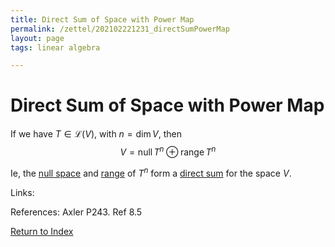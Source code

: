 ```yaml
---
title: Direct Sum of Space with Power Map
permalink: /zettel/202102221231_directSumPowerMap
layout: page
tags: linear algebra

---
```

# Direct Sum of Space with Power Map

If we have $T \in \mathcal{L}(V)$, with $n = \mathrm{dim} \, V$, then
$$
V = \textrm{null} \, T^n \oplus \textrm{range} \, T^n
$$

Ie, the [null space](202102071742_nullSpaceDefinition) and [range](202102071800_rangeDefinition) of $T^n$ form a 
[direct sum](202102061512_directSumDefinition) for the space $V$.

Links: 

References: Axler P243. Ref 8.5

[Return to Index](index)